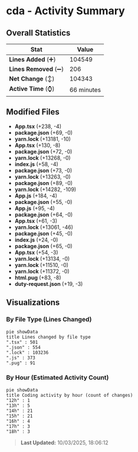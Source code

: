 # cda - Activity Summary 

## Overall Statistics

| Stat                   | Value                                                             |
| ---------------------- | ----------------------------------------------------------------- |
| **Lines Added** (➕)   | 104549                                          |
| **Lines Removed** (➖) | 206                                        |
| **Net Change** (↕)    | 104343                |
| **Active Time** (⌚)   | 66 minutes |


## Modified Files
- **App.tsx** (+238, -4)
- **package.json** (+69, -0)
- **yarn.lock** (+13181, -10)
- **App.tsx** (+130, -8)
- **package.json** (+72, -0)
- **yarn.lock** (+13268, -0)
- **index.js** (+58, -4)
- **package.json** (+73, -0)
- **yarn.lock** (+13263, -0)
- **package.json** (+89, -0)
- **yarn.lock** (+14282, -109)
- **App.js** (+184, -4)
- **package.json** (+55, -0)
- **App.js** (+95, -4)
- **package.json** (+64, -0)
- **App.tsx** (+61, -3)
- **yarn.lock** (+13061, -46)
- **package.json** (+45, -0)
- **index.js** (+24, -0)
- **package.json** (+65, -0)
- **App.tsx** (+54, -3)
- **yarn.lock** (+13134, -0)
- **yarn.lock** (+11510, -0)
- **yarn.lock** (+11372, -0)
- **html.pug** (+83, -8)
- **duty-request.json** (+19, -3)

## Visualizations

### By File Type (Lines Changed)

```mermaid
pie showData
title Lines changed by file type
".tsx" : 501
".json" : 554
".lock" : 103236
".js" : 373
".pug" : 91
```

### By Hour (Estimated Activity Count)

```mermaid
pie showData
title Coding activity by hour (count of changes)
"12h" : 1
"13h" : 5
"14h" : 21
"15h" : 21
"16h" : 4
"17h" : 3
"18h" : 3
```


> **Last Updated:** 10/03/2025, 18:06:12